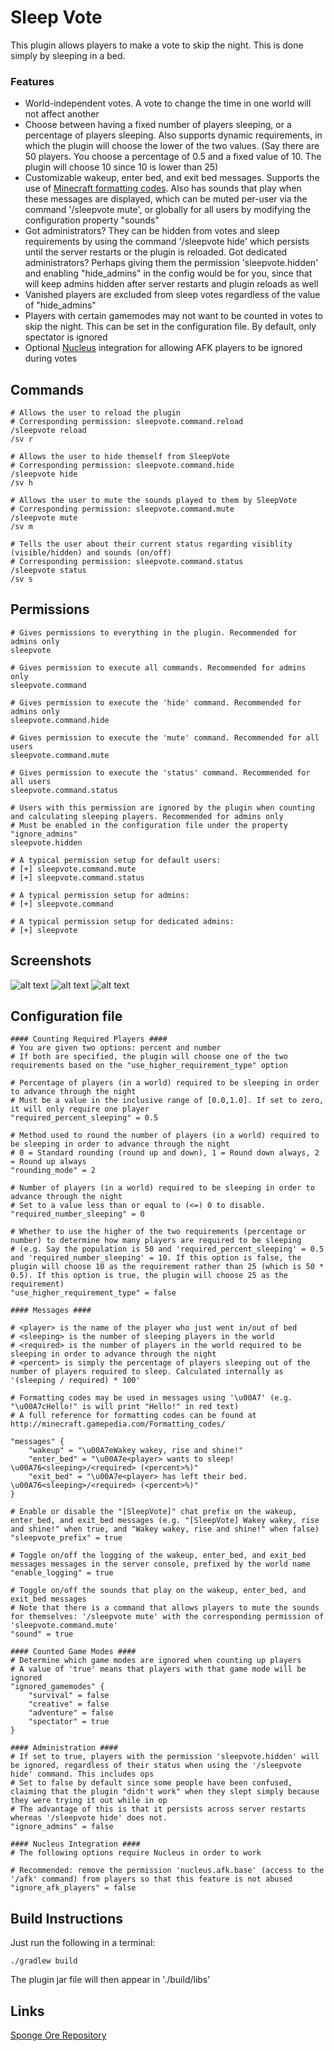 # Sleep Vote
This plugin allows players to make a vote to skip the night. This is done simply by sleeping in a bed.

### Features
- World-independent votes. A vote to change the time in one world will not affect another
- Choose between having a fixed number of players sleeping, or a percentage of players sleeping. Also supports dynamic requirements, in which the plugin will choose the lower of the two values. (Say there are 50 players. You choose a percentage of 0.5 and a fixed value of 10. The plugin will choose 10 since 10 is lower than 25)
- Customizable wakeup, enter bed, and exit bed messages. Supports the use of [Minecraft formatting codes](http://minecraft.gamepedia.com/Formatting_codes). Also has sounds that play when these messages are displayed, which can be muted per-user via the command '/sleepvote mute', or globally for all users by modifying the configuration property "sounds"
- Got administrators? They can be hidden from votes and sleep requirements by using the command '/sleepvote hide' which persists until the server restarts or the plugin is reloaded. Got dedicated administrators? Perhaps giving them the permission 'sleepvote.hidden' and enabling "hide_admins" in the config would be for you, since that will keep admins hidden after server restarts and plugin reloads as well
- Vanished players are excluded from sleep votes regardless of the value of "hide_admins"
- Players with certain gamemodes may not want to be counted in votes to skip the night. This can be set in the configuration file. By default, only spectator is ignored
- Optional [Nucleus](https://ore.spongepowered.org/Nucleus/Nucleus) integration for allowing AFK players to be ignored during votes

## Commands
```
# Allows the user to reload the plugin
# Corresponding permission: sleepvote.command.reload
/sleepvote reload
/sv r

# Allows the user to hide themself from SleepVote
# Corresponding permission: sleepvote.command.hide
/sleepvote hide
/sv h

# Allows the user to mute the sounds played to them by SleepVote
# Corresponding permission: sleepvote.command.mute
/sleepvote mute
/sv m

# Tells the user about their current status regarding visiblity (visible/hidden) and sounds (on/off)
# Corresponding permission: sleepvote.command.status
/sleepvote status
/sv s
```

## Permissions
```
# Gives permissions to everything in the plugin. Recommended for admins only
sleepvote

# Gives permission to execute all commands. Recommended for admins only
sleepvote.command

# Gives permission to execute the 'hide' command. Recommended for admins only
sleepvote.command.hide

# Gives permission to execute the 'mute' command. Recommended for all users
sleepvote.command.mute

# Gives permission to execute the 'status' command. Recommended for all users
sleepvote.command.status

# Users with this permission are ignored by the plugin when counting and calculating sleeping players. Recommended for admins only
# Must be enabled in the configuration file under the property "ignore_admins"
sleepvote.hidden

# A typical permission setup for default users:
# [+] sleepvote.command.mute
# [+] sleepvote.command.status

# A typical permission setup for admins:
# [+] sleepvote.command

# A typical permission setup for dedicated admins:
# [+] sleepvote
```

## Screenshots
![alt text](http://i.imgur.com/sGm5ttn.png)
![alt text](http://i.imgur.com/rmTOGUc.png)
![alt text](http://i.imgur.com/ymdcy4p.png)

## Configuration file
```
#### Counting Required Players ####
# You are given two options: percent and number
# If both are specified, the plugin will choose one of the two requirements based on the "use_higher_requirement_type" option

# Percentage of players (in a world) required to be sleeping in order to advance through the night
# Must be a value in the inclusive range of [0.0,1.0]. If set to zero, it will only require one player
"required_percent_sleeping" = 0.5

# Method used to round the number of players (in a world) required to be sleeping in order to advance through the night
# 0 = Standard rounding (round up and down), 1 = Round down always, 2 = Round up always
"rounding_mode" = 2

# Number of players (in a world) required to be sleeping in order to advance through the night
# Set to a value less than or equal to (<=) 0 to disable.
"required_number_sleeping" = 0

# Whether to use the higher of the two requirements (percentage or number) to determine how many players are required to be sleeping
# (e.g. Say the population is 50 and 'required_percent_sleeping' = 0.5 and 'required_number_sleeping' = 10. If this option is false, the plugin will choose 10 as the requirement rather than 25 (which is 50 * 0.5). If this option is true, the plugin will choose 25 as the requirement)
"use_higher_requirement_type" = false

#### Messages ####

# <player> is the name of the player who just went in/out of bed
# <sleeping> is the number of sleeping players in the world
# <required> is the number of players in the world required to be sleeping in order to advance through the night
# <percent> is simply the percentage of players sleeping out of the number of players required to sleep. Calculated internally as '(sleeping / required) * 100'

# Formatting codes may be used in messages using '\u00A7' (e.g. "\u00A7cHello!" is will print "Hello!" in red text)
# A full reference for formatting codes can be found at http://minecraft.gamepedia.com/Formatting_codes/

"messages" {
    "wakeup" = "\u00A7eWakey wakey, rise and shine!"
    "enter_bed" = "\u00A7e<player> wants to sleep! \u00A76<sleeping>/<required> (<percent>%)"
    "exit_bed" = "\u00A7e<player> has left their bed. \u00A76<sleeping>/<required> (<percent>%)"
}

# Enable or disable the "[SleepVote]" chat prefix on the wakeup, enter_bed, and exit_bed messages (e.g. "[SleepVote] Wakey wakey, rise and shine!" when true, and "Wakey wakey, rise and shine!" when false)
"sleepvote_prefix" = true

# Toggle on/off the logging of the wakeup, enter_bed, and exit_bed messages messages in the server console, prefixed by the world name
"enable_logging" = true

# Toggle on/off the sounds that play on the wakeup, enter_bed, and exit_bed messages
# Note that there is a command that allows players to mute the sounds for themselves: '/sleepvote mute' with the corresponding permission of 'sleepvote.command.mute'
"sound" = true

#### Counted Game Modes ####
# Determine which game modes are ignored when counting up players
# A value of 'true' means that players with that game mode will be ignored
"ignored_gamemodes" {
    "survival" = false
    "creative" = false
    "adventure" = false
    "spectator" = true
}

#### Administration ####
# If set to true, players with the permission 'sleepvote.hidden' will be ignored, regardless of their status when using the '/sleepvote hide' command. This includes ops
# Set to false by default since some people have been confused, claiming that the plugin "didn't work" when they slept simply because they were trying it out while in op
# The advantage of this is that it persists across server restarts whereas '/sleepvote hide' does not.
"ignore_admins" = false

#### Nucleus Integration ####
# The following options require Nucleus in order to work

# Recommended: remove the permission 'nucleus.afk.base' (access to the '/afk' command) from players so that this feature is not abused
"ignore_afk_players" = false
```

## Build Instructions
Just run the following in a terminal:
```
./gradlew build
```
The plugin jar file will then appear in './build/libs'

## Links
[Sponge Ore Repository](https://ore.spongepowered.org/Icohedron/Sleep-Vote)
